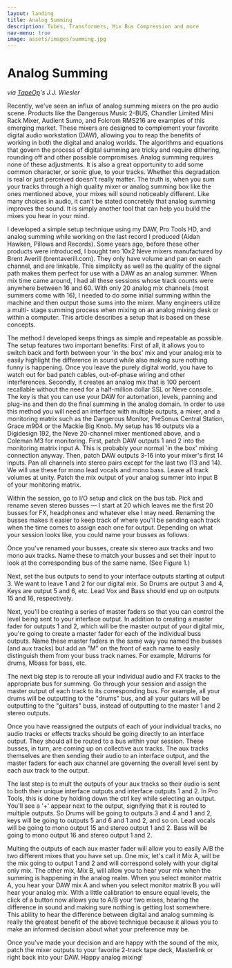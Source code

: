 ```yaml
---
layout: landing
title: Analog Summing
description: Tubes, Transformers, Mix Bus Compression and more
nav-menu: true
image: assets/images/summing.jpg
---
```


# Analog Summing

*via [TapeOp](https://tapeop.com/tutorials/49/analog-summing/)'s J.J. Wiesler*

Recently, we've seen an influx of analog summing mixers on the pro audio scene. Products like the Dangerous Music 2-BUS, Chandler Limited Mini Rack Mixer, Audient Sumo, and Folcrom RMS216 are examples of this emerging market. These mixers are designed to complement your favorite digital audio workstation (DAW), allowing you to reap the benefits of working in both the digital and analog worlds. The algorithms and equations that govern the process of digital summing are tricky and require dithering, rounding off and other possible compromises. Analog summing requires none of these adjustments. It is also a great opportunity to add some common character, or sonic glue, to your tracks. Whether this degradation is real or just perceived doesn't really matter. The truth is, when you sum your tracks through a high quality mixer or analog summing box like the ones mentioned above, your mixes will sound noticeably different. Like many choices in audio, it can't be stated concretely that analog summing improves the sound. It is simply another tool that can help you build the mixes you hear in your mind.

I developed a simple setup technique using my DAW, Pro Tools HD, and analog summing while working on the last record I produced (Aidan Hawken, Pillows and Records). Some years ago, before these other products were introduced, I bought two 10x2 Neve mixers manufactured by Brent Averill (brentaverill.com). They only have volume and pan on each channel, and are linkable. This simplicity as well as the quality of the signal path makes them perfect for use with a DAW as an analog summer. When mix time came around, I had all these sessions whose track counts were anywhere between 16 and 60. With only 20 analog mix channels (most summers come with 16), I needed to do some initial summing within the machine and then output those sums into the mixer. Many engineers utilize a multi- stage summing process when mixing on an analog mixing desk or within a computer. This article describes a setup that is based on these concepts.

The method I developed keeps things as simple and repeatable as possible. The setup features two important benefits: First of all, it allows you to switch back and forth between your 'in the box' mix and your analog mix to easily highlight the difference in sound while also making sure nothing funny is happening. Once you leave the purely digital world, you have to watch out for bad patch cables, out-of-phase wiring and other interferences. Secondly, it creates an analog mix that is 100 percent recallable without the need for a half-million dollar SSL or Neve console. The key is that you can use your DAW for automation, levels, panning and plug-ins and then do the final summing in the analog domain. In order to use this method you will need an interface with multiple outputs, a mixer, and a monitoring matrix such as the Dangerous Monitor, PreSonus Central Station, Grace m904 or the Mackie Big Knob. My setup has 16 outputs via a Digidesign 192, the Neve 20-channel mixer mentioned above, and a Coleman M3 for monitoring. First, patch DAW outputs 1 and 2 into the monitoring matrix input A. This is probably your normal 'in the box' mixing connection anyway. Then, patch DAW outputs 3-16 into your mixer's first 14 inputs. Pan all channels into stereo pairs except for the last two (13 and 14). We will use these for mono lead vocals and mono bass. Leave all track volumes at unity. Patch the mix output of your analog summer into input B of your monitoring matrix.

Within the session, go to I/O setup and click on the bus tab. Pick and rename seven stereo busses — I start at 20 which leaves me the first 20 busses for FX, headphones and whatever else I may need. Renaming the busses makes it easier to keep track of where you'll be sending each track when the time comes to assign each one for output. Depending on what your session looks like, you could name your busses as follows:

Once you've renamed your busses, create six stereo aux tracks and two mono aux tracks. Name these to match your busses and set their input to look at the corresponding bus of the same name. (See Figure 1.)


Next, set the bus outputs to send to your interface outputs starting at output 3. We want to leave 1 and 2 for our digital mix. So Drums are output 3 and 4, Keys are output 5 and 6, etc. Lead Vox and Bass should end up on outputs 15 and 16, respectively.

Next, you'll be creating a series of master faders so that you can control the level being sent to your interface output. In addition to creating a master fader for outputs 1 and 2, which will be the master output of your digital mix, you're going to create a master fader for each of the individual buss outputs. Name these master faders in the same way you named the busses (and aux tracks) but add an "M" on the front of each name to easily distinguish them from your buss track names. For example, Mdrums for drums, Mbass for bass, etc.

The next big step is to reroute all your individual audio and FX tracks to the appropriate bus for summing. Go through your session and assign the master output of each track to its corresponding bus. For example, all your drums will be outputting to the "drums" bus, and all your guitars will be outputting to the "guitars" buss, instead of outputting to the master 1 and 2 stereo outputs.

Once you have reassigned the outputs of each of your individual tracks, no audio tracks or effects tracks should be going directly to an interface output. They should all be routed to a bus within your session. These busses, in turn, are coming up on collective aux tracks. The aux tracks themselves are then sending their audio to an interface output, and the master faders for each aux channel are governing the overall level sent by each aux track to the output.

The last step is to mult the outputs of your aux tracks so their audio is sent to both their unique interface outputs and interface outputs 1 and 2. In Pro Tools, this is done by holding down the ctrl key while selecting an output. You'll see a '+' appear next to the output, signifying that it is routed to multiple outputs. So Drums will be going to outputs 3 and 4 and 1 and 2, keys will be going to outputs 5 and 6 and 1 and 2, and so on. Lead vocals will be going to mono output 15 and stereo output 1 and 2. Bass will be going to mono output 16 and stereo output 1 and 2.

Multing the outputs of each aux master fader will allow you to easily A/B the two different mixes that you have set up. One mix, let's call it Mix A, will be the mix going to output 1 and 2 and will correspond solely with your digital only mix. The other mix, Mix B, will allow you to hear your mix when the summing is happening in the analog realm. When you select monitor matrix A, you hear your DAW mix A and when you select monitor matrix B you will hear your analog mix. With a little calibration to ensure equal levels, the click of a button now allows you to A/B your two mixes, hearing the difference in sound and making sure nothing is getting lost somewhere. This ability to hear the difference between digital and analog summing is really the greatest benefit of the above technique because it allows you to make an informed decision about what your preference may be.

Once you've made your decision and are happy with the sound of the mix, patch the mixer outputs to your favorite 2-track tape deck, Masterlink or right back into your DAW. Happy analog mixing!


